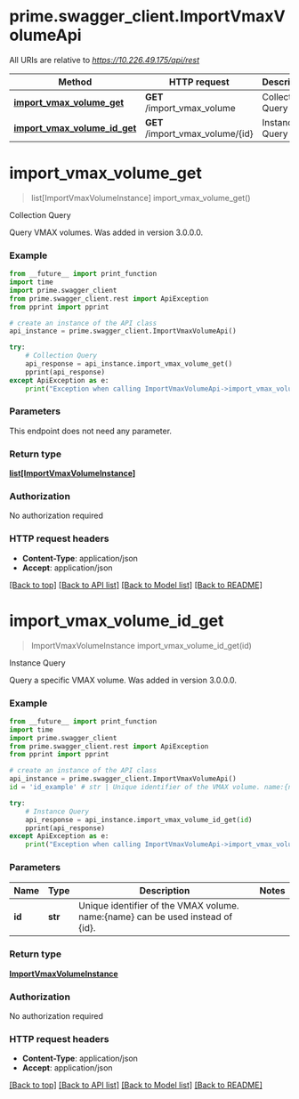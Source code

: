 # prime.swagger_client.ImportVmaxVolumeApi

All URIs are relative to *https://10.226.49.175/api/rest*

Method | HTTP request | Description
------------- | ------------- | -------------
[**import_vmax_volume_get**](ImportVmaxVolumeApi.md#import_vmax_volume_get) | **GET** /import_vmax_volume | Collection Query
[**import_vmax_volume_id_get**](ImportVmaxVolumeApi.md#import_vmax_volume_id_get) | **GET** /import_vmax_volume/{id} | Instance Query


# **import_vmax_volume_get**
> list[ImportVmaxVolumeInstance] import_vmax_volume_get()

Collection Query

Query VMAX volumes. Was added in version 3.0.0.0.

### Example
```python
from __future__ import print_function
import time
import prime.swagger_client
from prime.swagger_client.rest import ApiException
from pprint import pprint

# create an instance of the API class
api_instance = prime.swagger_client.ImportVmaxVolumeApi()

try:
    # Collection Query
    api_response = api_instance.import_vmax_volume_get()
    pprint(api_response)
except ApiException as e:
    print("Exception when calling ImportVmaxVolumeApi->import_vmax_volume_get: %s\n" % e)
```

### Parameters
This endpoint does not need any parameter.

### Return type

[**list[ImportVmaxVolumeInstance]**](ImportVmaxVolumeInstance.md)

### Authorization

No authorization required

### HTTP request headers

 - **Content-Type**: application/json
 - **Accept**: application/json

[[Back to top]](#) [[Back to API list]](../README.md#documentation-for-api-endpoints) [[Back to Model list]](../README.md#documentation-for-models) [[Back to README]](../README.md)

# **import_vmax_volume_id_get**
> ImportVmaxVolumeInstance import_vmax_volume_id_get(id)

Instance Query

Query a specific VMAX volume. Was added in version 3.0.0.0.

### Example
```python
from __future__ import print_function
import time
import prime.swagger_client
from prime.swagger_client.rest import ApiException
from pprint import pprint

# create an instance of the API class
api_instance = prime.swagger_client.ImportVmaxVolumeApi()
id = 'id_example' # str | Unique identifier of the VMAX volume. name:{name} can be used instead of {id}.

try:
    # Instance Query
    api_response = api_instance.import_vmax_volume_id_get(id)
    pprint(api_response)
except ApiException as e:
    print("Exception when calling ImportVmaxVolumeApi->import_vmax_volume_id_get: %s\n" % e)
```

### Parameters

Name | Type | Description  | Notes
------------- | ------------- | ------------- | -------------
 **id** | **str**| Unique identifier of the VMAX volume. name:{name} can be used instead of {id}. | 

### Return type

[**ImportVmaxVolumeInstance**](ImportVmaxVolumeInstance.md)

### Authorization

No authorization required

### HTTP request headers

 - **Content-Type**: application/json
 - **Accept**: application/json

[[Back to top]](#) [[Back to API list]](../README.md#documentation-for-api-endpoints) [[Back to Model list]](../README.md#documentation-for-models) [[Back to README]](../README.md)

